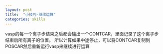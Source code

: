 ```yaml
---
layout: post
title:  "小技巧-继续运算"
categories: skills
---
```

vasp的每一个离子步结束之后都会输出一个CONTCAR，里面记录了这个离子步结束后所有离子的位置。
所以计算如果中途停止，可以将CONTCAR复制到POSCAR然后重新运行vasp来继续进行运算